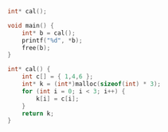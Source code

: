 ﻿```C
int* cal();

void main() {
	int* b = cal();
	printf("%d", *b);
	free(b);
}

int* cal() {
	int c[] = { 1,4,6 };
	int* k = (int*)malloc(sizeof(int) * 3);
	for (int i = 0; i < 3; i++) {
		k[i] = c[i];
	}
	return k;
}
```